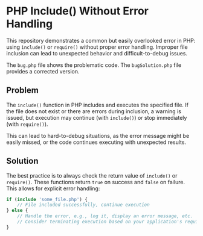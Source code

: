 # PHP Include() Without Error Handling

This repository demonstrates a common but easily overlooked error in PHP: using `include()` or `require()` without proper error handling.  Improper file inclusion can lead to unexpected behavior and difficult-to-debug issues.

The `bug.php` file shows the problematic code.  The `bugSolution.php` file provides a corrected version.

## Problem

The `include()` function in PHP includes and executes the specified file.  If the file does not exist or there are errors during inclusion, a warning is issued, but execution may continue (with `include()`) or stop immediately (with `require()`).

This can lead to hard-to-debug situations, as the error message might be easily missed, or the code continues executing with unexpected results.

## Solution

The best practice is to always check the return value of `include()` or `require()`.  These functions return `true` on success and `false` on failure.  This allows for explicit error handling:

```php
if (include 'some_file.php') {
    // File included successfully, continue execution
} else {
    // Handle the error, e.g., log it, display an error message, etc.
    // Consider terminating execution based on your application's requirements.
}
```